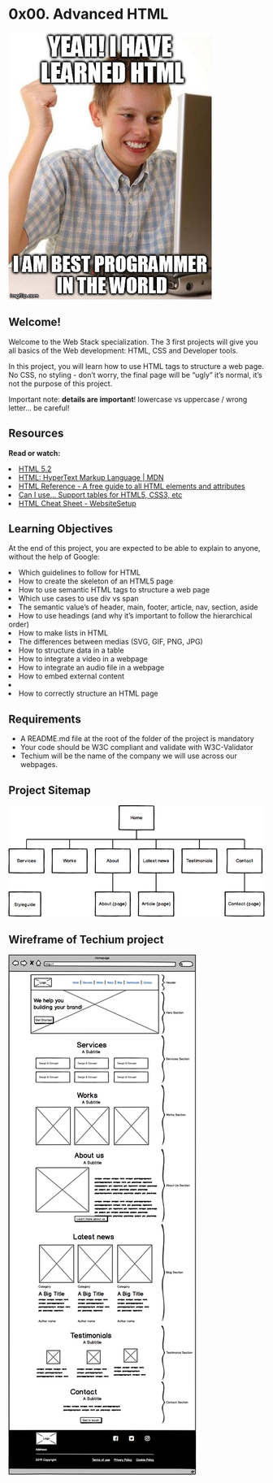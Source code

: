 # 0x00. Advanced HTML

<img src="meme.jpg">

## Welcome!

Welcome to the Web Stack specialization. The 3 first projects will give you all basics of the Web development: HTML, CSS and Developer tools.

In this project, you will learn how to use HTML tags to structure a web page. No CSS, no styling - don’t worry, the final page will be “ugly” it’s normal, it’s not the purpose of this project.

Important note: <b>details are important</b>! lowercase vs uppercase / wrong letter… be careful!

## Resources
<b>Read or watch:</b>

<li>
    <a href ="https://intranet.alxswe.com/rltoken/3ZeSykXeV9rQhzFiW5GHcg">
        HTML 5.2
    </a>
</li>
<li>
    <a href ="https://intranet.alxswe.com/rltoken/XWdv6hMca_9jks7PN2gsbA">
        HTML: HyperText Markup Language | MDN
    </a>
</li>
<li>
    <a href ="https://intranet.alxswe.com/rltoken/H59e408ohxV9x_tYOWSxvg">
        HTML Reference - A free guide to all HTML elements and attributes
    </a>
</li>
<li>
    <a href ="https://intranet.alxswe.com/rltoken/u6RvQ_45Xpw82Awl82NZcg">
        Can I use… Support tables for HTML5, CSS3, etc
    </a>
</li>
<li>
    <a href ="https://intranet.alxswe.com/rltoken/6SV9Z98vlb8iehxHnl9YJg">
        HTML Cheat Sheet - WebsiteSetup
    </a>
</li>

## Learning Objectives
At the end of this project, you are expected to be able to explain to anyone, without the help of Google:

<li>Which guidelines to follow for HTML</li>
<li>How to create the skeleton of an HTML5 page</li>
<li>How to use semantic HTML tags to structure a web page</li>
<li>Which use cases to use div vs span</li>
<li>The semantic value’s of header, main, footer, article, nav, section, aside</li>
<li>How to use headings (and why it’s important to follow the hierarchical order)</li>
<li>How to make lists in HTML</li>
<li>The differences between medias (SVG, GIF, PNG, JPG)</li>
<li>How to structure data in a table</li>
<li>How to integrate a video in a webpage</li>
<li>How to integrate an audio file in a webpage</li>
<li>How to embed external content</li>
<li></li>
<li>How to correctly structure an HTML page</li>

## Requirements

<ul>
    <li>A README.md file at the root of the folder of the project is mandatory</li>
    <li>Your code should be W3C compliant and validate with W3C-Validator</li>
    <li>Techium will be the name of the company we will use across our webpages.</li>
</ul>

## Project Sitemap

<img src="projectSitemap.png">

## Wireframe of Techium project

<img src="wireFrame.png">

